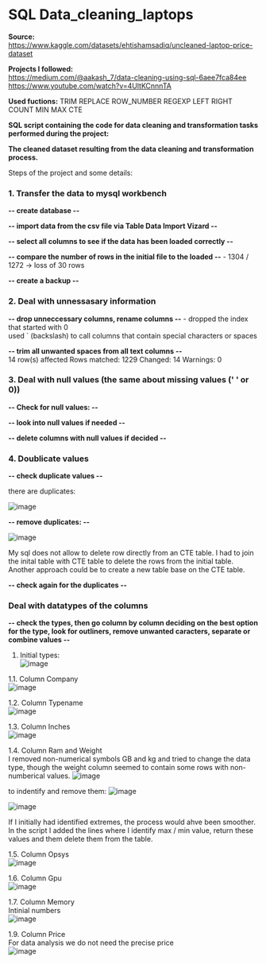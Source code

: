 # SQL Data_cleaning_laptops
**Source:**  
https://www.kaggle.com/datasets/ehtishamsadiq/uncleaned-laptop-price-dataset  

**Projects I followed:**  
https://medium.com/@aakash_7/data-cleaning-using-sql-6aee7fca84ee  
https://www.youtube.com/watch?v=4UltKCnnnTA  

**Used fuctions:** 
TRIM
REPLACE
ROW_NUMBER
REGEXP
LEFT
RIGHT
COUNT 
MIN 
MAX
CTE 

**SQL script containing the code for data cleaning and transformation tasks performed during the project:**

**The cleaned dataset resulting from the data cleaning and transformation process.**  



Steps of the project and some details: 
###  1. Transfer the data to mysql workbench  

**--  create database  --**   

**--  import data from the csv file via Table Data Import Vizard --**  

**--  select all columns to see if the data has been loaded correctly --**  

**--  compare the number of rows in the initial file to the loaded  --**    - 1304 / 1272 -> loss of 30 rows  

**--  create a backup --**  

### 2. Deal with unnessasary information

**-- drop unneccessary columns, rename columns --**  - dropped the index that started with 0  
used ` (backslash) to call columns that contain special characters or spaces  

**-- trim all unwanted spaces from all text columns --**   
14 row(s) affected Rows matched: 1229  Changed: 14  Warnings: 0


### 3. Deal with null values (the same about missing values (' ' or 0))  

**-- Check for null values: --**  

**-- look into null values if needed --**  

**-- delete columns with null values if decided --**  


### 4. Doublicate values

**-- check duplicate values --**    

there are duplicates:

![image](https://github.com/user-attachments/assets/be437edc-8e00-4c69-a067-0805b47bbd98)

**-- remove duplicates: --**   

![image](https://github.com/user-attachments/assets/b4f03ee0-bb78-47e2-be2b-16f7bdf85f0d)

My sql does not allow to delete row  directly from an CTE table. I had to join the inital table with CTE table to delete the rows from the initial table. Another approach could be to create a new table base on  the CTE table.  

**-- check again for the duplicates --** 


### Deal with datatypes of the columns  
**-- check the types, then go column by column deciding on the best option for the type, look for outliners, remove unwanted caracters, separate or combine values --**  

1. Initial types:  
![image](https://github.com/user-attachments/assets/b7b2ce6e-9720-4b54-89ad-111a2802aa5e)  

1.1. Column Company  
![image](https://github.com/user-attachments/assets/04fe0671-75cf-4381-bbf6-5cad6f9a1513)

1.2. Column Typename  
![image](https://github.com/user-attachments/assets/ef1b9696-c86b-4d87-92e1-908a4f0f6ea5)  


1.3. Column Inches  
![image](https://github.com/user-attachments/assets/d05910a7-21ff-44b5-a4cb-49cc4545050d)  

1.4. Column Ram and Weight  
I removed non-numerical symbols GB and kg and tried to change the data type, though the weight column seemed to contain some rows with non-numberical values. 
![image](https://github.com/user-attachments/assets/9c91cc7f-807a-490d-b50d-2f9aeed44f3d)

to indentify and remove them: 
![image](https://github.com/user-attachments/assets/fcaaad36-9871-493b-9f11-405798883e0c)

![image](https://github.com/user-attachments/assets/4ec8615e-0920-41de-a4de-bf1be1db6402)  

If I initially had identified extremes, the process would ahve been smoother. In the script I added the lines where I identify max / min value, return these values and them delete them from the table. 

1.5. Column Opsys  
![image](https://github.com/user-attachments/assets/03950476-3526-4ed8-a6fe-d80312e13b3b)  

1.6. Column Gpu  
![image](https://github.com/user-attachments/assets/d694b97b-824f-4988-b303-63c81c748c4c)

1.7. Column Memory  
Intinial numbers  
![image](https://github.com/user-attachments/assets/3b250bca-7d77-41b1-9a5a-f6caa0b38954)  






1.9. Column Price  
For data analysis we do not need the precise price  
![image](https://github.com/user-attachments/assets/0274a0e2-4bcc-4764-b985-77110df642ef)  














